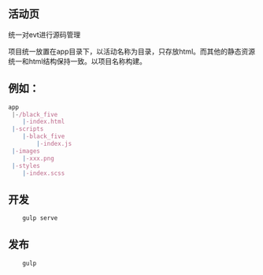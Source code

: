 ## 活动页
统一对evt进行源码管理

项目统一放置在app目录下，以活动名称为目录，只存放html。而其他的静态资源统一和html结构保持一致。以项目名称构建。

## 例如：
```javascript 
app
 |-/black_five
 	|-index.html
 |-scripts
 	|-black_five
 		|-index.js
 |-images
 	|-xxx.png
 |-styles
 	|-index.scss
```

## 开发
```javascript 
	gulp serve
```

## 发布
```javascript 
	gulp
```
